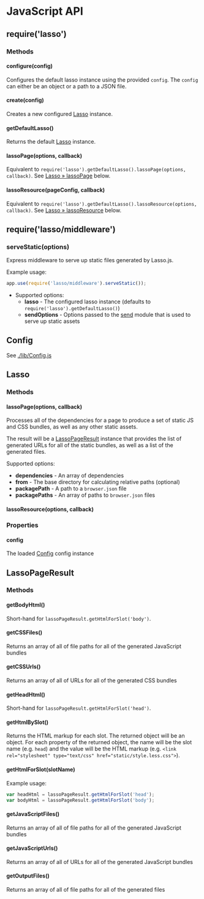 JavaScript API
==============

## require('lasso')

### Methods

#### configure(config)

Configures the default lasso instance using the provided `config`. The `config` can either be an object or a path to a JSON file.

#### create(config)

Creates a new configured [Lasso](#Lasso-type) instance.

#### getDefaultLasso()

Returns the default [Lasso](#Lasso-type) instance.

#### lassoPage(options, callback)

Equivalent to `require('lasso').getDefaultLasso().lassoPage(options, callback)`. See [Lasso » lassoPage](#Lasso-lassoPage) below.

#### lassoResource(pageConfig, callback)

Equivalent to `require('lasso').getDefaultLasso().lassoResource(options, callback)`. See [Lasso » lassoResource](#Lasso-lassoResource) below.

## require('lasso/middleware')

### serveStatic(options)

Express middleware to serve up static files generated by Lasso.js.

Example usage:

```javascript
app.use(require('lasso/middleware').serveStatic());
```

- Supported options:
    - __lasso__ - The configured lasso instance (defaults to `require('lasso').getDefaultLasso()`)
    - __sendOptions__ - Options passed to the [send](https://github.com/pillarjs/send) module that is used to serve up static assets

<a name="Config-type"></a>

## Config

See [./lib/Config.js](./lib/Config.js)

<a name="Lasso-type"></a>

## Lasso

### Methods

<a name="Lasso-lassoPage"></a>

#### lassoPage(options, callback)

Processes all of the dependencies for a page to produce a set of static JS and CSS bundles, as well as any other static assets.

The result will be a [LassoPageResult](#LassoPageResult-type) instance that provides the list of generated URLs for all of the static bundles, as well as a list of the generated files.

Supported options:

- __dependencies__ - An array of dependencies
- __from__ - The base directory for calculating relative paths (optional)
- __packagePath__ - A path to a `browser.json` file
- __packagePaths__ - An array of paths to `browser.json` files

<a name="Lasso-lassoResource"></a>

#### lassoResource(options, callback)

### Properties

#### config

The loaded [Config](#Config-type) config instance

<a name="LassoPageResult-type"></a>

## LassoPageResult

### Methods

#### getBodyHtml()

Short-hand for `lassoPageResult.getHtmlForSlot('body')`.

#### getCSSFiles()

Returns an array of all of file paths for all of the generated JavaScript bundles

#### getCSSUrls()

Returns an array of all of URLs for all of the generated CSS bundles

#### getHeadHtml()

Short-hand for `lassoPageResult.getHtmlForSlot('head')`.

#### getHtmlBySlot()

Returns the HTML markup for each slot. The returned object will be an object. For each property of the returned object, the name will be the slot name (e.g. `head`) and the value will be the HTML markup (e.g. `<link rel="stylesheet" type="text/css" href="static/style.less.css">`).

#### getHtmlForSlot(slotName)

Example usage:

```javascript
var headHtml = lassoPageResult.getHtmlForSlot('head');
var bodyHtml = lassoPageResult.getHtmlForSlot('body');
```

#### getJavaScriptFiles()

Returns an array of all of file paths for all of the generated JavaScript bundles

#### getJavaScriptUrls()

Returns an array of all of URLs for all of the generated JavaScript bundles

#### getOutputFiles()

Returns an array of all of file paths for all of the generated files
